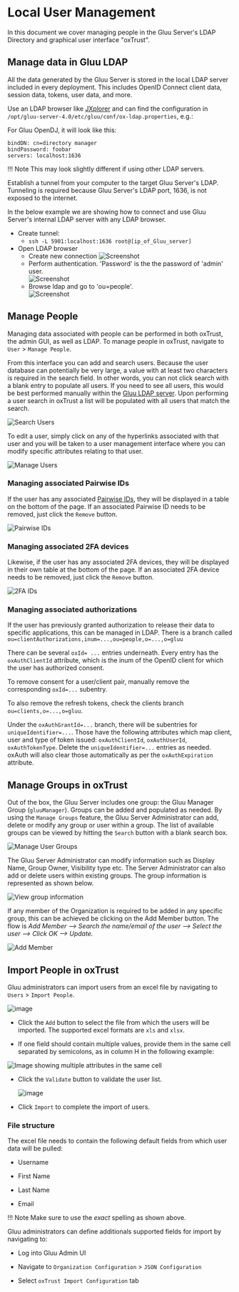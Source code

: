 # Local User Management
In this document we cover managing people in the Gluu Server's LDAP Directory and graphical user interface "oxTrust".

## Manage data in Gluu LDAP
All the data generated by the Gluu Server is stored in the local LDAP server included in every deployment. This includes OpenID Connect client data, session data, tokens, user data, and more. 

Use an LDAP browser like [JXplorer](http://jxplorer.org/) and can find the configuration in `/opt/gluu-server-4.0/etc/gluu/conf/ox-ldap.properties`, e.g.:

For Gluu OpenDJ, it will look like this: 

```
bindDN: cn=directory manager
bindPassword: foobar
servers: localhost:1636
```

!!! Note
    This may look slightly different if using other LDAP servers.

Establish a tunnel from your computer to the target Gluu Server's LDAP. Tunneling is required because Gluu Server's LDAP port, 1636, is not exposed to the internet.

In the below example we are showing how to connect and use Gluu Server's internal LDAP server with any LDAP browser. 

 - Create tunnel:   
   - `ssh -L 5901:localhost:1636 root@[ip_of_Gluu_server]`
 - Open LDAP browser        
   - Create new connection 
![Screenshot](../img/users/user_management_ldap_browser_create_new_connection.png)       
   - Perform authentication. 'Password' is the the password of 'admin' user.  
![Screenshot](../img/users/user_management_ldap_browser_authentication_ldap.png)        
   - Browse ldap and go to 'ou=people'.           
![Screenshot](../img/users/user_management_ldap_browser_user_info.png)            


## Manage People
Managing data associated with people can be performed in both oxTrust, the admin GUI, as well as LDAP. To manage people in oxTrust, navigate to `User` > `Manage People`.

From this interface you can add and search users. Because the user database can potentially be very large, a value with at least two characters is required in the search field. In other words, you can not click search with a blank entry to populate all users. If you need to see all users, this would be best performed manually within the [Gluu LDAP server](#manage-data-in-gluu-ldap). Upon performing a user search in oxTrust a list will be populated with all users that match the search.

![Search Users](../img/admin-guide/user/admin_users_searchadmin.png)

To edit a user, simply click on any of the hyperlinks associated with
that user and you will be taken to a user management interface where you
can modify specific attributes relating to that user.

![Manage Users](../img/admin-guide/user/admin_users_edituser.png)

### Managing associated Pairwise IDs
If the user has any associated [Pairwise IDs](../admin-guide/openid-connect.md#subject-identifier-types), they will be displayed in a table on the bottom of the page. If an associated Pairwise ID needs to be removed, just click the `Remove` button.

![Pairwise IDs](../img/admin-guide/user/admin_users_pairwise.png)

### Managing associated 2FA devices

Likewise, if the user has any associated 2FA devices, they will be displayed in their own table at the bottom of the page. If an associated 2FA device needs to be removed, just click the `Remove` button.

![2FA IDs](../img/admin-guide/user/admin_users_2fa.png)

### Managing associated authorizations 

If the user has previously granted authorization to release their data to specific applications, this can be managed in LDAP. There is a branch called `ou=clientAuthorizations,inum=...,ou=people,o=...,o=gluu`

There can be several `oxId= ...` entries underneath. Every entry has the `oxAuthClientId` attribute, which is the inum of the OpenID client for which the user has authorized consent. 

To remove consent for a user/client pair, manually remove the corresponding `oxId=...` subentry.

To also remove the refresh tokens, check the clients branch `ou=clients,o=...,o=gluu`.

Under the `oxAuthGrantId=...` branch, there will be subentries for `uniqueIdentifier=...`. Those have the following attributes which map client, user and type of token issued: `oxAuthClientId`, `oxAuthUserId`, `oxAuthTokenType`. Delete the `uniqueIdentifier=...` entries as needed. oxAuth will also clear those automatically as per the `oxAuthExpiration` attribute. 

## Manage Groups in oxTrust
Out of the box, the Gluu Server includes one group: the Gluu Manager Group (`gluuManager`). Groups can be added and populated as needed. By using the `Manage Groups` feature, the Gluu Server Administrator can add, delete or modify any group or user within a group. The list of available groups can be viewed by hitting the `Search` button with a blank search box.  

![Manage User Groups](../img/admin-guide/user/admin_users_managegroups.png)

The Gluu Server Administrator can modify information such as Display Name, Group Owner, Visibility type etc. The Server Administrator can also add or delete users within existing groups. The group information is represented as shown below.

![View group information](../img/admin-guide/user/admin_users_groupinfo.png)

If any member of the Organization is required to be added in any specific group, this can be achieved be clicking on the Add Member button. The flow is _Add Member --> Search the name/email of the user --> Select the user --> Click OK --> Update._

![Add Member](../img/admin-guide/user/admin_users_addmember.png)

## Import People in oxTrust

Gluu administrators can import users from an excel file by navigating to `Users` > `Import People`.

![image](../img/admin-guide/user/import-people_add.png)

- Click the `Add` button to select the file from which the users will be imported. The supported excel formats are `xls` and `xlsx`.

- If one field should contain multiple values, provide them in the same cell separated by semicolons, as in column H in the following example:

![Image showing multiple attributes in the same cell](../img/admin-guide/user/multiattributes.png)

- Click the `Validate` button to validate the user list.   

    ![image](../img/admin-guide/user/import-people_validate.png)

- Click `Import` to complete the import of users.     

### File structure

The excel file needs to contain the following default fields from which user data will be pulled:  

- Username   

- First Name   

- Last Name   

- Email   

!!! Note
    Make sure to use the *exact* spelling as shown above. 

Gluu administrators can define additionals supported fields for import by navigating to:  

- Log into Gluu Admin UI   
   
- Navigate to `Organization Configuration` > `JSON Configuration`   
   
- Select `oxTrust Import Configuration` tab   
